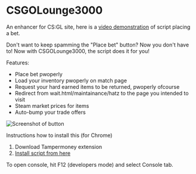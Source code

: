 CSGOLounge3000
==============

An enhancer for CS:GL site, here is a [video demonstration](http://youtu.be/JT2a4h35o90) of script placing a bet.

Don't want to keep spamming the "Place bet" button? Now you don't have to! Now with CSGOLounge3000, the script does it for you!

Features:
* Place bet pwoperly
* Load your inventory pwoperly on match page
* Request your hard earned items to be returned, pwoperly ofcourse
* Redirect from wait.html/maintainance/hatz to the page you intended to visit
* Steam market prices for items
* Auto-bump your trade offers

![Screenshot of button](http://puu.sh/9IixA/79f4a95363.png)

Instructions how to install this (for Chrome)

1. Download Tampermoney extension
2. [Install script from here](http://ncla.me/csgl3000/csgl3000.user.js)

To open console, hit F12 (developers mode) and select Console tab.
